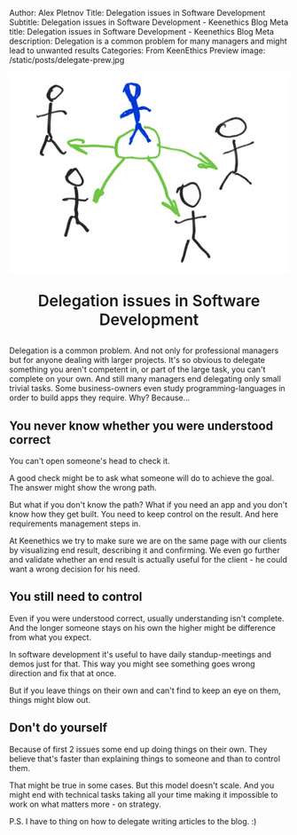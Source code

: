 Author: Alex Pletnov
Title: Delegation issues in Software Development
Subtitle: Delegation issues in Software Development - Keenethics Blog
Meta title: Delegation issues in Software Development - Keenethics Blog
Meta description: Delegation is a common problem for many managers and might lead to unwanted results
Categories: From KeenEthics
Preview image: /static/posts/delegate-prew.jpg

![Delegation](/static/posts/delegate.jpg)

<div>
  <h1 style="font-weight: 600; margin: 30px 0 30px 0; text-align: center;">Delegation issues in Software Development</h1>
</div>

Delegation is a common problem. And not only for professional managers but for anyone dealing with larger projects. It's so obvious to delegate something you aren't competent in, or part of the large task, you can't complete on your own. And still many managers end delegating only small trivial tasks. Some business-owners even study programming-languages in order to build apps they require. Why? Because...

## You never know whether you were understood correct

You can't open someone's head to check it.

A good check might be to ask what someone will do to achieve the goal. The answer might show the wrong path.

But what if you don't know the path? What if you need an app and you don't know how they get built. You need to keep control on the result. And here requirements management steps in.

At Keenethics we try to make sure we are on the same page with our clients by visualizing end result, describing it and confirming. We even go further and validate whether an end result is actually useful for the client - he could want a wrong decision for his need.

## You still need to control

Even if you were understood correct, usually understanding isn't complete. And the longer someone stays on his own the higher might be difference from what you expect.

In software development it's useful to have daily standup-meetings and demos just for that. This way you might see something goes wrong direction and fix that at once.

But if you leave things on their own and can't find to keep an eye on them, things might blow out.

## Don't do yourself

Because of first 2 issues some end up doing things on their own. They believe that's faster than explaining things to someone and than to control them.

That might be true in some cases. But this model doesn't scale. And you might end with technical tasks taking all your time making it impossible to work on what matters more - on strategy.


P.S. I have to thing on how to delegate writing articles to the blog. :)
